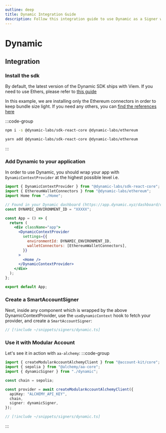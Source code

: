 ```yaml
---
outline: deep
title: Dynamic Integration Guide
description: Follow this integration guide to use Dynamic as a Signer with Account Kit, a vertically integrated stack for building apps that support ERC-4337 and ERC-6900.
---
```


# Dynamic

## Integration

### Install the sdk

By default, the latest version of the Dynamic SDK ships with Viem. If you need to use Ethers, please refer to [this guide](https://docs.dynamic.xyz/react-sdk/viem-ethers#using-ethers)

In this example, we are installing only the Ethereum connectors in order to keep bundle size light. If you need any others, you can [find the references here](https://docs.dynamic.xyz/react-sdk/components/dynamiccontextprovider#walletconnectors)

:::code-group

```bash [npm]
npm i -s @dynamic-labs/sdk-react-core @dynamic-labs/ethereum
```

```bash [yarn]
yarn add @dynamic-labs/sdk-react-core @dynamic-labs/ethereum
```

:::

### Add Dynamic to your application

In order to use Dynamic, you should wrap your app with `DynamicContextProvider` at the highest possible level i.e.

```jsx
import { DynamicContextProvider } from "@dynamic-labs/sdk-react-core";
import { EthereumWalletConnectors } from "@dynamic-labs/ethereum";
import Home from "./Home";

// Found in your Dynamic dashboard (https://app.dynamic.xyz/dashboard/developer)
const DYNAMIC_ENVIRONMENT_ID = "XXXXX";

const App = () => {
  return (
    <div className="app">
      <DynamicContextProvider
        settings={{
          environmentId: DYNAMIC_ENVIRONMENT_ID,
          walletConnectors: [EthereumWalletConnectors],
        }}
      >
        <Home />
      </DynamicContextProvider>
    </div>
  );
};

export default App;
```

### Create a SmartAccountSigner

Next, inside any component which is wrapped by the above DynamicContextProvider, use the `useDynamicContext` hook to fetch your provider, and create a `SmartAccountSigner`:

```ts [dynamic.ts]
// [!include ~/snippets/signers/dynamic.ts]
```

### Use it with Modular Account

Let's see it in action with `aa-alchemy`:
:::code-group

```ts [example.ts]
import { createModularAccountAlchemyClient } from "@account-kit/core";
import { sepolia } from "@alchemy/aa-core";
import { dynamicSigner } from "./dynamic";

const chain = sepolia;

const provider = await createModularAccountAlchemyClient({
  apiKey: "ALCHEMY_API_KEY",
  chain,
  signer: dynamicSigner,
});
```

```ts [dynamic.ts]
// [!include ~/snippets/signers/dynamic.ts]
```

:::
